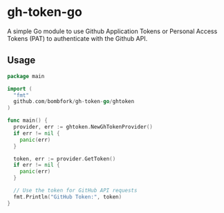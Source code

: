 # gh-token-go

A simple Go module to use Github Application Tokens or Personal Access Tokens (PAT) to authenticate with the Github API.

## Usage

```go
package main

import (
  "fmt"
  github.com/bombfork/gh-token-go/ghtoken
)

func main() {
  provider, err := ghtoken.NewGhTokenProvider()
  if err != nil {
    panic(err)
  }

  token, err := provider.GetToken()
  if err != nil {
    panic(err)
  }

  // Use the token for GitHub API requests
  fmt.Println("GitHub Token:", token)
}
```
